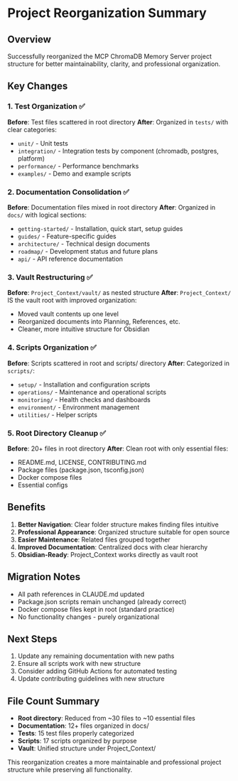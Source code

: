 # Project Reorganization Summary

## Overview

Successfully reorganized the MCP ChromaDB Memory Server project structure for better maintainability, clarity, and professional organization.

## Key Changes

### 1. Test Organization ✅
**Before**: Test files scattered in root directory
**After**: Organized in `tests/` with clear categories:
- `unit/` - Unit tests
- `integration/` - Integration tests by component (chromadb, postgres, platform)
- `performance/` - Performance benchmarks
- `examples/` - Demo and example scripts

### 2. Documentation Consolidation ✅
**Before**: Documentation files mixed in root directory
**After**: Organized in `docs/` with logical sections:
- `getting-started/` - Installation, quick start, setup guides
- `guides/` - Feature-specific guides
- `architecture/` - Technical design documents
- `roadmap/` - Development status and future plans
- `api/` - API reference documentation

### 3. Vault Restructuring ✅
**Before**: `Project_Context/vault/` as nested structure
**After**: `Project_Context/` IS the vault root with improved organization:
- Moved vault contents up one level
- Reorganized documents into Planning, References, etc.
- Cleaner, more intuitive structure for Obsidian

### 4. Scripts Organization ✅
**Before**: Scripts scattered in root and scripts/ directory
**After**: Categorized in `scripts/`:
- `setup/` - Installation and configuration scripts
- `operations/` - Maintenance and operational scripts
- `monitoring/` - Health checks and dashboards
- `environment/` - Environment management
- `utilities/` - Helper scripts

### 5. Root Directory Cleanup ✅
**Before**: 20+ files in root directory
**After**: Clean root with only essential files:
- README.md, LICENSE, CONTRIBUTING.md
- Package files (package.json, tsconfig.json)
- Docker compose files
- Essential configs

## Benefits

1. **Better Navigation**: Clear folder structure makes finding files intuitive
2. **Professional Appearance**: Organized structure suitable for open source
3. **Easier Maintenance**: Related files grouped together
4. **Improved Documentation**: Centralized docs with clear hierarchy
5. **Obsidian-Ready**: Project_Context works directly as vault root

## Migration Notes

- All path references in CLAUDE.md updated
- Package.json scripts remain unchanged (already correct)
- Docker compose files kept in root (standard practice)
- No functionality changes - purely organizational

## Next Steps

1. Update any remaining documentation with new paths
2. Ensure all scripts work with new structure
3. Consider adding GitHub Actions for automated testing
4. Update contributing guidelines with new structure

## File Count Summary

- **Root directory**: Reduced from ~30 files to ~10 essential files
- **Documentation**: 12+ files organized in docs/
- **Tests**: 15 test files properly categorized
- **Scripts**: 17 scripts organized by purpose
- **Vault**: Unified structure under Project_Context/

This reorganization creates a more maintainable and professional project structure while preserving all functionality.